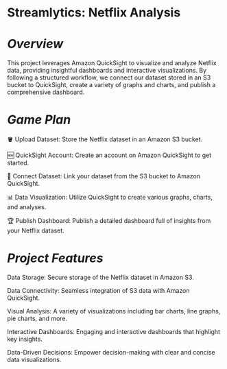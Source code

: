 # Streamlytics: Netflix Analysis

# *Overview*
This project leverages Amazon QuickSight to visualize and analyze Netflix data, providing insightful dashboards and interactive visualizations. By following a structured workflow, we connect our dataset stored in an S3 bucket to QuickSight, create a variety of graphs and charts, and publish a comprehensive dashboard.

# *Game Plan*
🪣 Upload Dataset: Store the Netflix dataset in an Amazon S3 bucket.

🆕 QuickSight Account: Create an account on Amazon QuickSight to get started.

🔗 Connect Dataset: Link your dataset from the S3 bucket to Amazon QuickSight.

📊 Data Visualization: Utilize QuickSight to create various graphs, charts, and analyses.

🏆 Publish Dashboard: Publish a detailed dashboard full of insights from your Netflix dataset.

# *Project Features*
Data Storage: Secure storage of the Netflix dataset in Amazon S3.

Data Connectivity: Seamless integration of S3 data with Amazon QuickSight.

Visual Analysis: A variety of visualizations including bar charts, line graphs, pie charts, and more.

Interactive Dashboards: Engaging and interactive dashboards that highlight key insights.

Data-Driven Decisions: Empower decision-making with clear and concise data visualizations.
